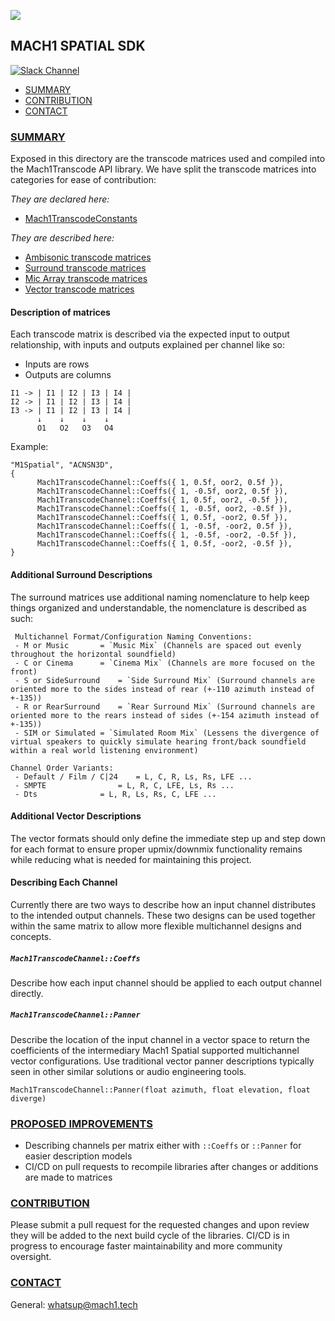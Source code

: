 <a href="http://dev.mach1.tech"><img src="https://mach1-public.s3.amazonaws.com/assets/logo_big_b_l.png"></a>

## MACH1 SPATIAL SDK ##
[![Slack Channel](https://img.shields.io/badge/Slack-Join-purple)](https://join.slack.com/t/spatialaudio/shared_invite/enQtNjk0ODE4NjQ4NjExLWQ5YWUyNWQ4NWEwMDEwZmJiNmI5MzBhYjM3OTE3NTYxYzdjZDE2YTlhZDI4OGY0ZjdkNmM1NzgxNjI5OGU4ZWE)

* [SUMMARY](#summary)
* [CONTRIBUTION](#contribution)
* [CONTACT](#contact)

### [SUMMARY](#summary) ###
Exposed in this directory are the transcode matrices used and compiled into the Mach1Transcode API library. We have split the transcode matrices into categories for ease of contribution: 

*They are declared here:*

 - [Mach1TranscodeConstants](https://github.com/Mach1Studios/m1-sdk/blob/master/public/Mach1TranscodeConstants.h)

*They are described here:*

 - [Ambisonic transcode matrices](https://github.com/Mach1Studios/m1-sdk/blob/master/public/Mach1TranscodeAmbisonicFormats.h)
 - [Surround transcode matrices](https://github.com/Mach1Studios/m1-sdk/blob/master/public/Mach1TranscodeSurroundFormats.h)
 - [Mic Array transcode matrices](https://github.com/Mach1Studios/m1-sdk/blob/master/public/Mach1TranscodeMicArrayFormats.h)
 - [Vector transcode matrices](https://github.com/Mach1Studios/m1-sdk/blob/master/public/Mach1TranscodeVectorFormats.h)

#### Description of matrices ####
Each transcode matrix is described via the expected input to output relationship, with inputs and outputs explained per channel like so: 
 - Inputs are rows
 - Outputs are columns
```
I1 -> | I1 | I2 | I3 | I4 |
I2 -> | I1 | I2 | I3 | I4 |
I3 -> | I1 | I2 | I3 | I4 |
      ↓    ↓    ↓    ↓ 
      O1   O2   O3   O4
```
Example: 
```
"M1Spatial", "ACNSN3D",
{
      Mach1TranscodeChannel::Coeffs({ 1, 0.5f, oor2, 0.5f }),
      Mach1TranscodeChannel::Coeffs({ 1, -0.5f, oor2, 0.5f }),
      Mach1TranscodeChannel::Coeffs({ 1, 0.5f, oor2, -0.5f }),
      Mach1TranscodeChannel::Coeffs({ 1, -0.5f, oor2, -0.5f }),
      Mach1TranscodeChannel::Coeffs({ 1, 0.5f, -oor2, 0.5f }),
      Mach1TranscodeChannel::Coeffs({ 1, -0.5f, -oor2, 0.5f }),
      Mach1TranscodeChannel::Coeffs({ 1, -0.5f, -oor2, -0.5f }),
      Mach1TranscodeChannel::Coeffs({ 1, 0.5f, -oor2, -0.5f }),
}
```

#### Additional Surround Descriptions
The surround matrices use additional naming nomenclature to help keep things organized and understandable, the nomenclature is described as such: 
```
 Multichannel Format/Configuration Naming Conventions:
 - M or Music       = `Music Mix` (Channels are spaced out evenly throughout the horizontal soundfield)
 - C or Cinema      = `Cinema Mix` (Channels are more focused on the front)
 - S or SideSurround    = `Side Surround Mix` (Surround channels are oriented more to the sides instead of rear (+-110 azimuth instead of +-135))
 - R or RearSurround    = `Rear Surround Mix` (Surround channels are oriented more to the rears instead of sides (+-154 azimuth instead of +-135))
 - SIM or Simulated = `Simulated Room Mix` (Lessens the divergence of virtual speakers to quickly simulate hearing front/back soundfield within a real world listening environment)

Channel Order Variants:
 - Default / Film / C|24    = L, C, R, Ls, Rs, LFE ...
 - SMPTE                = L, R, C, LFE, Ls, Rs ...
 - Dts              = L, R, Ls, Rs, C, LFE ...
```

#### Additional Vector Descriptions
The vector formats should only define the immediate step up and step down for each format to ensure proper upmix/downmix functionality remains while reducing what is needed for maintaining this project.

#### Describing Each Channel
Currently there are two ways to describe how an input channel distributes to the intended output channels. These two designs can be used together within the same matrix to allow more flexible multichannel designs and concepts.

##### `Mach1TranscodeChannel::Coeffs`
Describe how each input channel should be applied to each output channel directly. 

##### `Mach1TranscodeChannel::Panner`
Describe the location of the input channel in a vector space to return the coefficients of the intermediary Mach1 Spatial supported multichannel vector configurations. Use traditional vector panner descriptions typically seen in other similar solutions or audio engineering tools.

`Mach1TranscodeChannel::Panner(float azimuth, float elevation, float diverge)`

### [PROPOSED IMPROVEMENTS](#improvements) ###
 - Describing channels per matrix either with `::Coeffs` or `::Panner` for easier description models
 - CI/CD on pull requests to recompile libraries after changes or additions are made to matrices

### [CONTRIBUTION](#contribution) ###
Please submit a pull request for the requested changes and upon review they will be added to the next build cycle of the libraries. CI/CD is in progress to encourage faster maintainability and more community oversight.

### [CONTACT](#contact) ###

General:
whatsup@mach1.tech